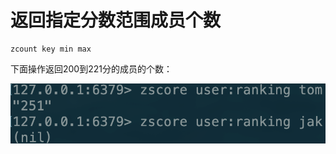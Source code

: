 # 返回指定分数范围成员个数

```text
zcount key min max
```

下面操作返回200到221分的成员的个数：

![](../../.gitbook/assets/image%20%2870%29.png)

